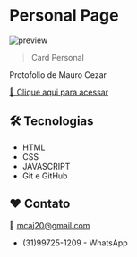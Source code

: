 # Personal Page

![preview](./assets/preview1.png.png)

> Card Personal

Protofolio de Mauro Cezar

[🔗 Clique aqui para acessar](https://mauro-cezar.netlify.app/)

## 🛠 Tecnologias

- HTML
- CSS
- JAVASCRIPT
- Git e GitHub

## ❤ Contato

  📧 mcaj20@gmail.com
  - (31)99725-1209 - WhatsApp